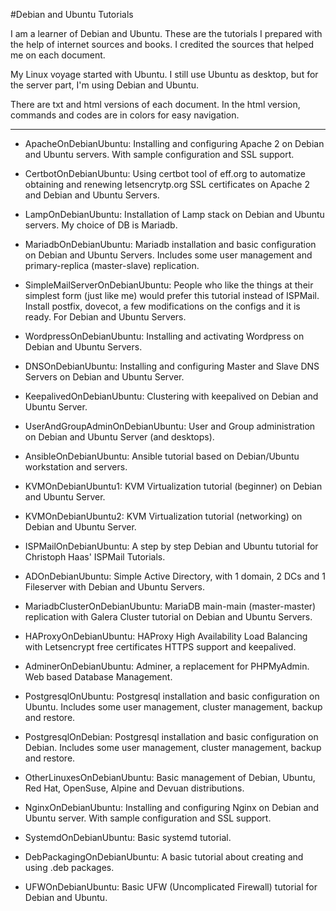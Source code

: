 #Debian and Ubuntu Tutorials

I am a learner of Debian and Ubuntu. These are the tutorials I prepared with the help of internet sources and books. I credited the sources that helped me on each document.

My Linux voyage started with Ubuntu. I still use Ubuntu as desktop, but for the server part, I'm using Debian and Ubuntu.

There are txt and html versions of each document. In the html version, commands and codes are in colors for easy navigation.



---

- ApacheOnDebianUbuntu: Installing and configuring Apache 2 on Debian and Ubuntu servers. With sample configuration and SSL support.

- CertbotOnDebianUbuntu: Using certbot tool of eff.org to automatize obtaining and renewing letsencrytp.org SSL certificates on Apache 2 and Debian and Ubuntu Servers.

- LampOnDebianUbuntu: Installation of Lamp stack on Debian and Ubuntu servers. My choice of DB is Mariadb.

- MariadbOnDebianUbuntu: Mariadb installation and basic configuration on Debian and Ubuntu Servers. Includes some user management and primary-replica (master-slave) replication.

- SimpleMailServerOnDebianUbuntu: People who like the things at their simplest form (just like me) would prefer this tutorial instead of ISPMail. Install postfix, dovecot, a few modifications on the configs and it is ready. For Debian and Ubuntu Servers.

- WordpressOnDebianUbuntu: Installing and activating Wordpress on Debian and Ubuntu Servers.

- DNSOnDebianUbuntu: Installing and configuring Master and Slave DNS Servers on Debian and Ubuntu Server.

- KeepalivedOnDebianUbuntu: Clustering with keepalived on Debian and Ubuntu Server.

- UserAndGroupAdminOnDebianUbuntu: User and Group administration on Debian and Ubuntu Server (and desktops).

- AnsibleOnDebianUbuntu: Ansible tutorial based on Debian/Ubuntu workstation and servers.

- KVMOnDebianUbuntu1: KVM Virtualization tutorial (beginner) on Debian and Ubuntu Server. 

- KVMOnDebianUbuntu2: KVM Virtualization tutorial (networking) on Debian and Ubuntu Server. 

- ISPMailOnDebianUbuntu: A step by step Debian and Ubuntu tutorial for Christoph Haas' ISPMail Tutorials.

- ADOnDebianUbuntu: Simple Active Directory, with 1 domain, 2 DCs and 1 Fileserver with Debian and Ubuntu Servers.

- MariadbClusterOnDebianUbuntu: MariaDB main-main (master-master) replication with Galera Cluster tutorial on Debian and Ubuntu Servers.

- HAProxyOnDebianUbuntu: HAProxy High Availability Load Balancing with Letsencrypt free certificates HTTPS support and keepalived.
 
- AdminerOnDebianUbuntu: Adminer, a replacement for PHPMyAdmin. Web based Database Management.

- PostgresqlOnUbuntu: Postgresql installation and basic configuration on Ubuntu. Includes some user management, cluster management, backup and restore.

- PostgresqlOnDebian: Postgresql installation and basic configuration on Debian. Includes some user management, cluster management, backup and restore.

- OtherLinuxesOnDebianUbuntu: Basic management of Debian, Ubuntu, Red Hat, OpenSuse, Alpine and Devuan distributions.

- NginxOnDebianUbuntu: Installing and configuring Nginx on Debian and Ubuntu server. With sample configuration and SSL support.

- SystemdOnDebianUbuntu: Basic systemd tutorial.

- DebPackagingOnDebianUbuntu: A basic tutorial about creating and using .deb packages.

- UFWOnDebianUbuntu: Basic UFW (Uncomplicated Firewall) tutorial for Debian and Ubuntu.
